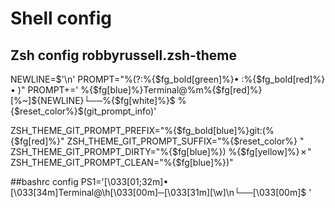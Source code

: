 # Shell config
## Zsh config robbyrussell.zsh-theme
NEWLINE=$'\n'
PROMPT="%(?:%{$fg_bold[green]%}• :%{$fg_bold[red]%}• )"
PROMPT+=' %{$fg[blue]%}Terminal@%m%{$fg[red]%} [%~]${NEWLINE}└──%{$fg[white]%}$ %{$reset_color%}$(git_prompt_info)'

ZSH_THEME_GIT_PROMPT_PREFIX="%{$fg_bold[blue]%}git:(%{$fg[red]%}"
ZSH_THEME_GIT_PROMPT_SUFFIX="%{$reset_color%} "
ZSH_THEME_GIT_PROMPT_DIRTY="%{$fg[blue]%}) %{$fg[yellow]%}✗"
ZSH_THEME_GIT_PROMPT_CLEAN="%{$fg[blue]%})"


##bashrc config
PS1='\[\033[01;32m\]• \[\033[34m\]Terminal@\h\[\033[00m\]─\[\033[31m\][\w]\n└──\[\033[00m\]\$ '
